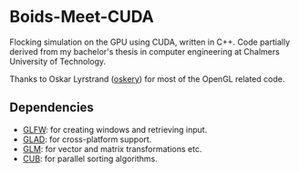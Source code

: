 # Boids-Meet-CUDA
Flocking simulation on the GPU using CUDA, written in C++. Code partially derived from my bachelor's thesis in computer engineering at Chalmers University of Technology. 

Thanks to Oskar Lyrstrand ([oskery](https://github.com/oskery)) for most of the OpenGL related code. 
## Dependencies

- [GLFW](https://www.glfw.org/): for creating windows and retrieving input.
- [GLAD](https://glad.dav1d.de/): for cross-platform support.
- [GLM](https://glm.g-truc.net/): for vector and matrix transformations etc.
- [CUB](https://nvlabs.github.io/cub/): for parallel sorting algorithms. 
